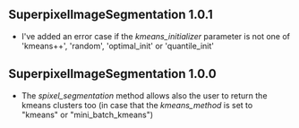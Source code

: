 

## SuperpixelImageSegmentation 1.0.1

* I've added an error case if the *kmeans_initializer* parameter is not one of 'kmeans++', 'random', 'optimal_init' or 'quantile_init'


## SuperpixelImageSegmentation 1.0.0

* The *spixel_segmentation* method allows also the user to return the kmeans clusters too (in case that the *kmeans_method* is set to "kmeans" or "mini_batch_kmeans")

